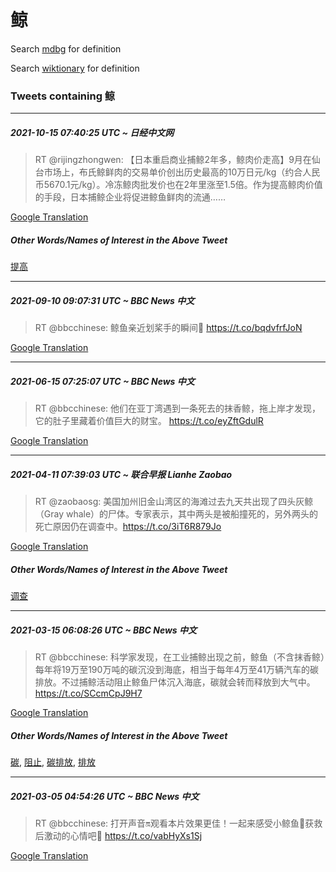 # 鲸

Search [mdbg](https://www.mdbg.net/chinese/dictionary?page=worddict&wdrst=0&wdqb=鲸) for definition

Search [wiktionary](https://en.wiktionary.org/wiki/鲸) for definition

### Tweets containing 鲸

___
##### 2021-10-15 07:40:25 UTC ~ 日经中文网
> RT @rijingzhongwen: 【日本重启商业捕鲸2年多，鲸肉价走高】9月在仙台市场上，布氏鲸鲜肉的交易单价创出历史最高的10万日元/kg（约合人民币5670.1元/kg）。冷冻鲸肉批发价也在2年里涨至1.5倍。作为提高鲸肉价值的手段，日本捕鲸企业将促进鲸鱼鲜肉的流通……

[Google Translation](https://translate.google.com/?hi=en&tab=TT&sl=zh-CN&tl=en&op=translate&text=RT+%40rijingzhongwen%3A+%E3%80%90%E6%97%A5%E6%9C%AC%E9%87%8D%E5%90%AF%E5%95%86%E4%B8%9A%E6%8D%95%E9%B2%B82%E5%B9%B4%E5%A4%9A%EF%BC%8C%E9%B2%B8%E8%82%89%E4%BB%B7%E8%B5%B0%E9%AB%98%E3%80%919%E6%9C%88%E5%9C%A8%E4%BB%99%E5%8F%B0%E5%B8%82%E5%9C%BA%E4%B8%8A%EF%BC%8C%E5%B8%83%E6%B0%8F%E9%B2%B8%E9%B2%9C%E8%82%89%E7%9A%84%E4%BA%A4%E6%98%93%E5%8D%95%E4%BB%B7%E5%88%9B%E5%87%BA%E5%8E%86%E5%8F%B2%E6%9C%80%E9%AB%98%E7%9A%8410%E4%B8%87%E6%97%A5%E5%85%83%2Fkg%EF%BC%88%E7%BA%A6%E5%90%88%E4%BA%BA%E6%B0%91%E5%B8%815670.1%E5%85%83%2Fkg%EF%BC%89%E3%80%82%E5%86%B7%E5%86%BB%E9%B2%B8%E8%82%89%E6%89%B9%E5%8F%91%E4%BB%B7%E4%B9%9F%E5%9C%A82%E5%B9%B4%E9%87%8C%E6%B6%A8%E8%87%B31.5%E5%80%8D%E3%80%82%E4%BD%9C%E4%B8%BA%E6%8F%90%E9%AB%98%E9%B2%B8%E8%82%89%E4%BB%B7%E5%80%BC%E7%9A%84%E6%89%8B%E6%AE%B5%EF%BC%8C%E6%97%A5%E6%9C%AC%E6%8D%95%E9%B2%B8%E4%BC%81%E4%B8%9A%E5%B0%86%E4%BF%83%E8%BF%9B%E9%B2%B8%E9%B1%BC%E9%B2%9C%E8%82%89%E7%9A%84%E6%B5%81%E9%80%9A%E2%80%A6%E2%80%A6)
##### Other Words/Names of Interest in the Above Tweet
[提高](提高.md)
___
##### 2021-09-10 09:07:31 UTC ~ BBC News 中文
> RT @bbcchinese: 鲸鱼亲近划桨手的瞬间🐳 https://t.co/bqdvfrfJoN

[Google Translation](https://translate.google.com/?hi=en&tab=TT&sl=zh-CN&tl=en&op=translate&text=RT+%40bbcchinese%3A+%E9%B2%B8%E9%B1%BC%E4%BA%B2%E8%BF%91%E5%88%92%E6%A1%A8%E6%89%8B%E7%9A%84%E7%9E%AC%E9%97%B4%F0%9F%90%B3+https%3A%2F%2Ft.co%2FbqdvfrfJoN)
___
##### 2021-06-15 07:25:07 UTC ~ BBC News 中文
> RT @bbcchinese: 他们在亚丁湾遇到一条死去的抹香鲸，拖上岸才发现，它的肚子里藏着价值巨大的财宝。 https://t.co/eyZftGdulR

[Google Translation](https://translate.google.com/?hi=en&tab=TT&sl=zh-CN&tl=en&op=translate&text=RT+%40bbcchinese%3A+%E4%BB%96%E4%BB%AC%E5%9C%A8%E4%BA%9A%E4%B8%81%E6%B9%BE%E9%81%87%E5%88%B0%E4%B8%80%E6%9D%A1%E6%AD%BB%E5%8E%BB%E7%9A%84%E6%8A%B9%E9%A6%99%E9%B2%B8%EF%BC%8C%E6%8B%96%E4%B8%8A%E5%B2%B8%E6%89%8D%E5%8F%91%E7%8E%B0%EF%BC%8C%E5%AE%83%E7%9A%84%E8%82%9A%E5%AD%90%E9%87%8C%E8%97%8F%E7%9D%80%E4%BB%B7%E5%80%BC%E5%B7%A8%E5%A4%A7%E7%9A%84%E8%B4%A2%E5%AE%9D%E3%80%82+https%3A%2F%2Ft.co%2FeyZftGdulR)
___
##### 2021-04-11 07:39:03 UTC ~ 联合早报 Lianhe Zaobao
> RT @zaobaosg: 美国加州旧金山湾区的海滩过去九天共出现了四头灰鲸（Gray whale）的尸体。专家表示，其中两头是被船撞死的，另外两头的死亡原因仍在调查中。https://t.co/3iT6R879Jo

[Google Translation](https://translate.google.com/?hi=en&tab=TT&sl=zh-CN&tl=en&op=translate&text=RT+%40zaobaosg%3A+%E7%BE%8E%E5%9B%BD%E5%8A%A0%E5%B7%9E%E6%97%A7%E9%87%91%E5%B1%B1%E6%B9%BE%E5%8C%BA%E7%9A%84%E6%B5%B7%E6%BB%A9%E8%BF%87%E5%8E%BB%E4%B9%9D%E5%A4%A9%E5%85%B1%E5%87%BA%E7%8E%B0%E4%BA%86%E5%9B%9B%E5%A4%B4%E7%81%B0%E9%B2%B8%EF%BC%88Gray+whale%EF%BC%89%E7%9A%84%E5%B0%B8%E4%BD%93%E3%80%82%E4%B8%93%E5%AE%B6%E8%A1%A8%E7%A4%BA%EF%BC%8C%E5%85%B6%E4%B8%AD%E4%B8%A4%E5%A4%B4%E6%98%AF%E8%A2%AB%E8%88%B9%E6%92%9E%E6%AD%BB%E7%9A%84%EF%BC%8C%E5%8F%A6%E5%A4%96%E4%B8%A4%E5%A4%B4%E7%9A%84%E6%AD%BB%E4%BA%A1%E5%8E%9F%E5%9B%A0%E4%BB%8D%E5%9C%A8%E8%B0%83%E6%9F%A5%E4%B8%AD%E3%80%82https%3A%2F%2Ft.co%2F3iT6R879Jo)
##### Other Words/Names of Interest in the Above Tweet
[调查](调查.md)
___
##### 2021-03-15 06:08:26 UTC ~ BBC News 中文
> RT @bbcchinese: 科学家发现，在工业捕鲸出现之前，鲸鱼（不含抹香鲸）每年将19万至190万吨的碳沉没到海底，相当于每年4万至41万辆汽车的碳排放。不过捕鲸活动阻止鲸鱼尸体沉入海底，碳就会转而释放到大气中。https://t.co/SCcmCpJ9H7

[Google Translation](https://translate.google.com/?hi=en&tab=TT&sl=zh-CN&tl=en&op=translate&text=RT+%40bbcchinese%3A+%E7%A7%91%E5%AD%A6%E5%AE%B6%E5%8F%91%E7%8E%B0%EF%BC%8C%E5%9C%A8%E5%B7%A5%E4%B8%9A%E6%8D%95%E9%B2%B8%E5%87%BA%E7%8E%B0%E4%B9%8B%E5%89%8D%EF%BC%8C%E9%B2%B8%E9%B1%BC%EF%BC%88%E4%B8%8D%E5%90%AB%E6%8A%B9%E9%A6%99%E9%B2%B8%EF%BC%89%E6%AF%8F%E5%B9%B4%E5%B0%8619%E4%B8%87%E8%87%B3190%E4%B8%87%E5%90%A8%E7%9A%84%E7%A2%B3%E6%B2%89%E6%B2%A1%E5%88%B0%E6%B5%B7%E5%BA%95%EF%BC%8C%E7%9B%B8%E5%BD%93%E4%BA%8E%E6%AF%8F%E5%B9%B44%E4%B8%87%E8%87%B341%E4%B8%87%E8%BE%86%E6%B1%BD%E8%BD%A6%E7%9A%84%E7%A2%B3%E6%8E%92%E6%94%BE%E3%80%82%E4%B8%8D%E8%BF%87%E6%8D%95%E9%B2%B8%E6%B4%BB%E5%8A%A8%E9%98%BB%E6%AD%A2%E9%B2%B8%E9%B1%BC%E5%B0%B8%E4%BD%93%E6%B2%89%E5%85%A5%E6%B5%B7%E5%BA%95%EF%BC%8C%E7%A2%B3%E5%B0%B1%E4%BC%9A%E8%BD%AC%E8%80%8C%E9%87%8A%E6%94%BE%E5%88%B0%E5%A4%A7%E6%B0%94%E4%B8%AD%E3%80%82https%3A%2F%2Ft.co%2FSCcmCpJ9H7)
##### Other Words/Names of Interest in the Above Tweet
[碳](碳.md), [阻止](阻止.md), [碳排放](碳排放.md), [排放](排放.md)
___
##### 2021-03-05 04:54:26 UTC ~ BBC News 中文
> RT @bbcchinese: 打开声音🔛观看本片效果更佳！一起来感受小鲸鱼🐋获救后激动的心情吧🤗 https://t.co/vabHyXs1Sj

[Google Translation](https://translate.google.com/?hi=en&tab=TT&sl=zh-CN&tl=en&op=translate&text=RT+%40bbcchinese%3A+%E6%89%93%E5%BC%80%E5%A3%B0%E9%9F%B3%F0%9F%94%9B%E8%A7%82%E7%9C%8B%E6%9C%AC%E7%89%87%E6%95%88%E6%9E%9C%E6%9B%B4%E4%BD%B3%EF%BC%81%E4%B8%80%E8%B5%B7%E6%9D%A5%E6%84%9F%E5%8F%97%E5%B0%8F%E9%B2%B8%E9%B1%BC%F0%9F%90%8B%E8%8E%B7%E6%95%91%E5%90%8E%E6%BF%80%E5%8A%A8%E7%9A%84%E5%BF%83%E6%83%85%E5%90%A7%F0%9F%A4%97+https%3A%2F%2Ft.co%2FvabHyXs1Sj)
